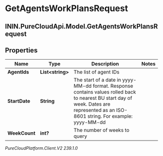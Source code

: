 # GetAgentsWorkPlansRequest

## ININ.PureCloudApi.Model.GetAgentsWorkPlansRequest

## Properties

|Name | Type | Description | Notes|
|------------ | ------------- | ------------- | -------------|
| **AgentIds** | **List&lt;string&gt;** | The list of agent IDs | |
| **StartDate** | **String** | The start of a date in yyyy-MM-dd format. Response contains values rolled back to nearest BU start day of week. Dates are represented as an ISO-8601 string. For example: yyyy-MM-dd | |
| **WeekCount** | **int?** | The number of weeks to query | |



_PureCloudPlatform.Client.V2 239.1.0_
